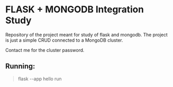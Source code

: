 # FLASK + MONGODB Integration Study

Repository of the project meant for study of flask and mongodb.
The project is just a simple CRUD connected to a MongoDB cluster.

Contact me for the cluster password.

## Running:
> flask --app hello run